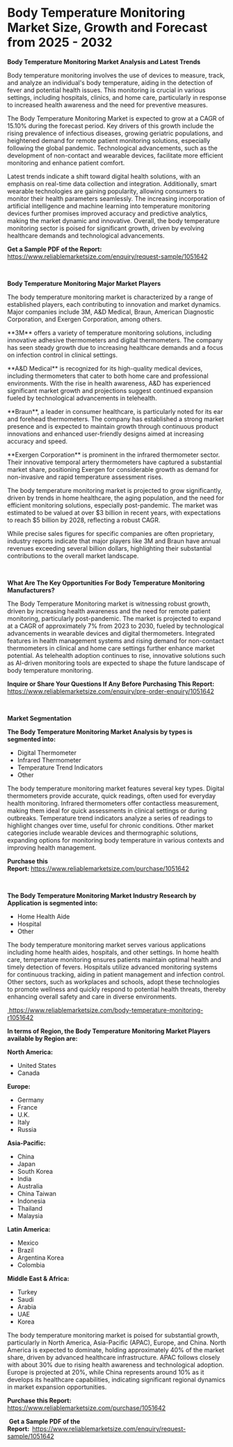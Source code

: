 <p><h1>Body Temperature Monitoring Market Size, Growth and Forecast from 2025 - 2032</h1></p><p><strong>Body Temperature Monitoring Market Analysis and Latest Trends</strong></p>
<p><p>Body temperature monitoring involves the use of devices to measure, track, and analyze an individual's body temperature, aiding in the detection of fever and potential health issues. This monitoring is crucial in various settings, including hospitals, clinics, and home care, particularly in response to increased health awareness and the need for preventive measures.</p><p>The Body Temperature Monitoring Market is expected to grow at a CAGR of 15.10% during the forecast period. Key drivers of this growth include the rising prevalence of infectious diseases, growing geriatric populations, and heightened demand for remote patient monitoring solutions, especially following the global pandemic. Technological advancements, such as the development of non-contact and wearable devices, facilitate more efficient monitoring and enhance patient comfort.</p><p>Latest trends indicate a shift toward digital health solutions, with an emphasis on real-time data collection and integration. Additionally, smart wearable technologies are gaining popularity, allowing consumers to monitor their health parameters seamlessly. The increasing incorporation of artificial intelligence and machine learning into temperature monitoring devices further promises improved accuracy and predictive analytics, making the market dynamic and innovative. Overall, the body temperature monitoring sector is poised for significant growth, driven by evolving healthcare demands and technological advancements.</p></p>
<p><strong>Get a Sample PDF of the Report:&nbsp;</strong> <a href="https://www.reliablemarketsize.com/enquiry/request-sample/1051642?utm_campaign=3603&utm_medium=2&utm_source=Github&utm_content=ia&utm_term=13042025&utm_id=body-temperature-monitoring">https://www.reliablemarketsize.com/enquiry/request-sample/1051642</a></p>
<p>&nbsp;</p>
<p><strong>Body Temperature Monitoring Major Market Players</strong></p>
<p><p>The body temperature monitoring market is characterized by a range of established players, each contributing to innovation and market dynamics. Major companies include 3M, A&D Medical, Braun, American Diagnostic Corporation, and Exergen Corporation, among others.</p><p>**3M** offers a variety of temperature monitoring solutions, including innovative adhesive thermometers and digital thermometers. The company has seen steady growth due to increasing healthcare demands and a focus on infection control in clinical settings. </p><p>**A&D Medical** is recognized for its high-quality medical devices, including thermometers that cater to both home care and professional environments. With the rise in health awareness, A&D has experienced significant market growth and projections suggest continued expansion fueled by technological advancements in telehealth.</p><p>**Braun**, a leader in consumer healthcare, is particularly noted for its ear and forehead thermometers. The company has established a strong market presence and is expected to maintain growth through continuous product innovations and enhanced user-friendly designs aimed at increasing accuracy and speed.</p><p>**Exergen Corporation** is prominent in the infrared thermometer sector. Their innovative temporal artery thermometers have captured a substantial market share, positioning Exergen for considerable growth as demand for non-invasive and rapid temperature assessment rises.</p><p>The body temperature monitoring market is projected to grow significantly, driven by trends in home healthcare, the aging population, and the need for efficient monitoring solutions, especially post-pandemic. The market was estimated to be valued at over $3 billion in recent years, with expectations to reach $5 billion by 2028, reflecting a robust CAGR.</p><p>While precise sales figures for specific companies are often proprietary, industry reports indicate that major players like 3M and Braun have annual revenues exceeding several billion dollars, highlighting their substantial contributions to the overall market landscape.</p></p>
<p>&nbsp;</p>
<p><strong>What Are The Key Opportunities For Body Temperature Monitoring Manufacturers?</strong></p>
<p><p>The Body Temperature Monitoring market is witnessing robust growth, driven by increasing health awareness and the need for remote patient monitoring, particularly post-pandemic. The market is projected to expand at a CAGR of approximately 7% from 2023 to 2030, fueled by technological advancements in wearable devices and digital thermometers. Integrated features in health management systems and rising demand for non-contact thermometers in clinical and home care settings further enhance market potential. As telehealth adoption continues to rise, innovative solutions such as AI-driven monitoring tools are expected to shape the future landscape of body temperature monitoring.</p></p>
<p><strong>Inquire or Share Your Questions If Any Before Purchasing This Report:</strong> <a href="https://www.reliablemarketsize.com/enquiry/pre-order-enquiry/1051642?utm_campaign=3603&utm_medium=2&utm_source=Github&utm_content=ia&utm_term=13042025&utm_id=body-temperature-monitoring">https://www.reliablemarketsize.com/enquiry/pre-order-enquiry/1051642</a></p>
<p>&nbsp;</p>
<p><strong>Market Segmentation</strong></p>
<p><strong>The Body Temperature Monitoring Market Analysis by types is segmented into:</strong></p>
<p><ul><li>Digital Thermometer</li><li>Infrared Thermometer</li><li>Temperature Trend Indicators</li><li>Other</li></ul></p>
<p><p>The body temperature monitoring market features several key types. Digital thermometers provide accurate, quick readings, often used for everyday health monitoring. Infrared thermometers offer contactless measurement, making them ideal for quick assessments in clinical settings or during outbreaks. Temperature trend indicators analyze a series of readings to highlight changes over time, useful for chronic conditions. Other market categories include wearable devices and thermographic solutions, expanding options for monitoring body temperature in various contexts and improving health management.</p></p>
<p><strong>Purchase this Report:&nbsp;</strong><a href="https://www.reliablemarketsize.com/purchase/1051642?utm_campaign=3603&utm_medium=2&utm_source=Github&utm_content=ia&utm_term=13042025&utm_id=body-temperature-monitoring">https://www.reliablemarketsize.com/purchase/1051642</a></p>
<p>&nbsp;</p>
<p><strong>The Body Temperature Monitoring Market Industry Research by Application is segmented into:</strong></p>
<p><ul><li>Home Health Aide</li><li>Hospital</li><li>Other</li></ul></p>
<p><p>The body temperature monitoring market serves various applications including home health aides, hospitals, and other settings. In home health care, temperature monitoring ensures patients maintain optimal health and timely detection of fevers. Hospitals utilize advanced monitoring systems for continuous tracking, aiding in patient management and infection control. Other sectors, such as workplaces and schools, adopt these technologies to promote wellness and quickly respond to potential health threats, thereby enhancing overall safety and care in diverse environments.</p></p>
<p><a href="https://www.reliablemarketsize.com/body-temperature-monitoring-r1051642?utm_campaign=3603&utm_medium=2&utm_source=Github&utm_content=ia&utm_term=13042025&utm_id=body-temperature-monitoring">&nbsp;https://www.reliablemarketsize.com/body-temperature-monitoring-r1051642</a></p>
<p><strong>In terms of Region, the Body Temperature Monitoring Market Players available by Region are:</strong></p>
<p>
    <p> <strong> North America: </strong>
        <ul>
            <li>United States</li>
            <li>Canada</li>
        </ul>
        </p> 
    <p> <strong> Europe: </strong>
        <ul>
            <li>Germany</li>
            <li>France</li>
            <li>U.K.</li>
            <li>Italy</li>
            <li>Russia</li>
        </ul>
        </p> 
    <p> <strong> Asia-Pacific: </strong>
        <ul>
            <li>China</li>
            <li>Japan</li>
            <li>South Korea</li>
            <li>India</li>
            <li>Australia</li>
            <li>China Taiwan</li>
            <li>Indonesia</li>
            <li>Thailand</li>
            <li>Malaysia</li>
        </ul>
        </p> 
    <p> <strong> Latin America: </strong>
        <ul>
            <li>Mexico</li>
            <li>Brazil</li>
            <li>Argentina Korea</li>
            <li>Colombia</li>
        </ul>
        </p> 
    <p> <strong> Middle East & Africa: </strong>
        <ul>
            <li>Turkey</li>
            <li>Saudi</li>
            <li>Arabia</li>
            <li>UAE</li>
            <li>Korea</li>
        </ul>
    </p>
    </p>
<p><p>The body temperature monitoring market is poised for substantial growth, particularly in North America, Asia-Pacific (APAC), Europe, and China. North America is expected to dominate, holding approximately 40% of the market share, driven by advanced healthcare infrastructure. APAC follows closely with about 30% due to rising health awareness and technological adoption. Europe is projected at 20%, while China represents around 10% as it develops its healthcare capabilities, indicating significant regional dynamics in market expansion opportunities.</p></p>
<p><strong>Purchase this Report: </strong><a href="https://www.reliablemarketsize.com/purchase/1051642?utm_campaign=3603&utm_medium=2&utm_source=Github&utm_content=ia&utm_term=13042025&utm_id=body-temperature-monitoring">https://www.reliablemarketsize.com/purchase/1051642</a></p>
<p>&nbsp;<strong>Get a Sample PDF of the Report:&nbsp;&nbsp;</strong><a href="https://www.reliablemarketsize.com/enquiry/request-sample/1051642?utm_campaign=3603&utm_medium=2&utm_source=Github&utm_content=ia&utm_term=13042025&utm_id=body-temperature-monitoring">https://www.reliablemarketsize.com/enquiry/request-sample/1051642</a></p>
<p><strong></strong></p>
<p><p></p><p></p><p></p></p>
